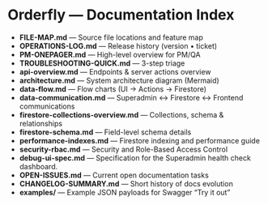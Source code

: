 # Orderfly — Documentation Index

- **FILE-MAP.md** — Source file locations and feature map  
- **OPERATIONS-LOG.md** — Release history (version • ticket)  
- **PM-ONEPAGER.md** — High-level overview for PM/QA  
- **TROUBLESHOOTING-QUICK.md** — 3-step triage  
- **api-overview.md** — Endpoints & server actions overview  
- **architecture.md** — System architecture diagram (Mermaid)  
- **data-flow.md** — Flow charts (UI → Actions → Firestore)  
- **data-communication.md** — Superadmin ↔ Firestore ↔ Frontend communications  
- **firestore-collections-overview.md** — Collections, schema & relationships  
- **firestore-schema.md** — Field-level schema details  
- **performance-indexes.md** — Firestore indexing and performance guide  
- **security-rbac.md** — Security and Role-Based Access Control
- **debug-ui-spec.md** — Specification for the Superadmin health check dashboard.
- **OPEN-ISSUES.md** — Current open documentation tasks
- **CHANGELOG-SUMMARY.md** — Short history of docs evolution
- **examples/** — Example JSON payloads for Swagger “Try it out”
